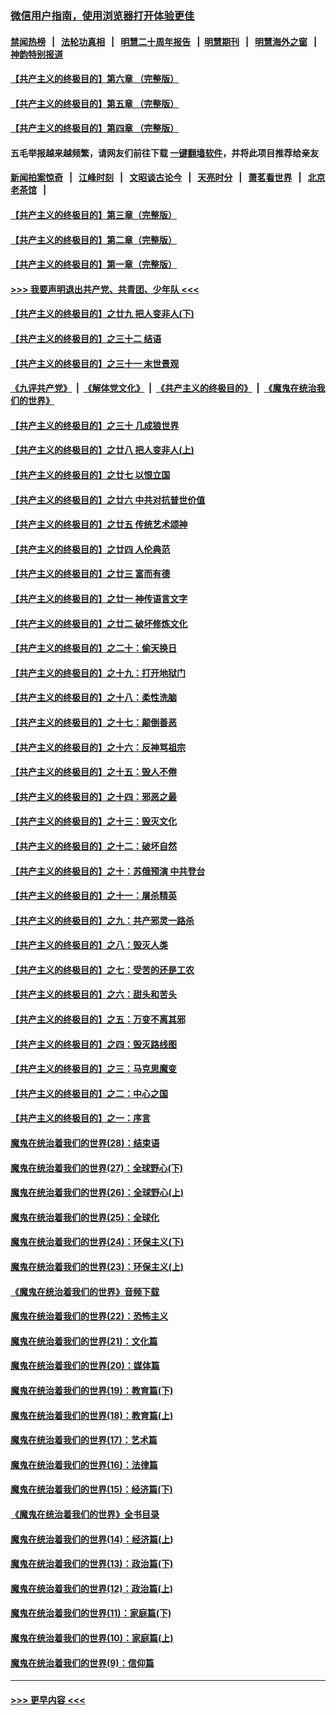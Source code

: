 ### [微信用户指南，使用浏览器打开体验更佳](https://github.com/gfw-breaker/banned-news1/blob/master/indexes/wechat-guide.md?t=0)
#### [禁闻热榜](热点新闻.md?t=0)  &nbsp;&nbsp;|&nbsp;&nbsp; [法轮功真相](https://github.com/gfw-breaker/truth/blob/master/README.md?t=0) &nbsp;&nbsp;|&nbsp;&nbsp; [明慧二十周年报告](https://github.com/gfw-breaker/mh-reports/blob/master/README.md?t=0) &nbsp;&nbsp;|&nbsp;&nbsp;[明慧期刊](https://github.com/gfw-breaker/mh-qikan) &nbsp;&nbsp;|&nbsp;&nbsp; [明慧海外之窗](https://github.com/gfw-breaker/mh-news/blob/master/README.md?t=0) &nbsp;&nbsp;|&nbsp;&nbsp; [神韵特别报道](https://github.com/gfw-breaker/mh-news/blob/master/shenyun.md?t=0)
#### [【共产主义的终极目的】第六章 （完整版）](../pages/nsc422/n11428913.md?t=02080802) 
#### [【共产主义的终极目的】第五章 （完整版）](../pages/nsc422/n11428912.md?t=02080802) 
#### [【共产主义的终极目的】第四章 （完整版）](../pages/nsc422/n11428907.md?t=02080802) 
#### 五毛举报越来越频繁，请网友们前往下载 [一键翻墙软件](https://github.com/gfw-breaker/ssr-accounts)，并将此项目推荐给亲友
#### [新闻拍案惊奇](https://github.com/gfw-breaker/banned-news1/blob/master/pages/link4.md) &nbsp;&nbsp;|&nbsp;&nbsp; [江峰时刻](https://github.com/gfw-breaker/banned-news1/blob/master/pages/link4.md) &nbsp;&nbsp;|&nbsp;&nbsp; [文昭谈古论今](https://github.com/gfw-breaker/banned-news1/blob/master/pages/link4.md) &nbsp;&nbsp;|&nbsp;&nbsp; [天亮时分](https://github.com/gfw-breaker/banned-news1/blob/master/pages/link4.md) &nbsp;&nbsp;|&nbsp;&nbsp; [萧茗看世界](https://github.com/gfw-breaker/banned-news1/blob/master/pages/link4.md) &nbsp;&nbsp;|&nbsp;&nbsp; [北京老茶馆](https://github.com/gfw-breaker/banned-news1/blob/master/pages/link4.md) &nbsp;&nbsp;|&nbsp;&nbsp; 
#### [【共产主义的终极目的】第三章（完整版）](../pages/nsc422/n11428848.md?t=02080802) 
#### [【共产主义的终极目的】第二章（完整版）](../pages/nsc422/n11428831.md?t=02080802) 
#### [【共产主义的终极目的】第一章（完整版）](../pages/nsc422/n11417651.md?t=02080802) 
#### [>>> 我要声明退出共产党、共青团、少年队 <<<](https://github.com/begood0513/goodnews/blob/master/quit/letter.md) 
#### [【共产主义的终极目的】之廿九 把人变非人(下)](../pages/nsc422/n11344140.md?t=02080802) 
#### [【共产主义的终极目的】之三十二 结语](../pages/nsc422/n11360535.md?t=02080802) 
#### [【共产主义的终极目的】之三十一 末世景观](../pages/nsc422/n11351129.md?t=02080802) 
#### [《九评共产党》](https://github.com/begood0513/9ping.md/blob/master/README.md) &nbsp;|&nbsp; [《解体党文化》](../../../../jtdwh.md/blob/master/README.md)  &nbsp;|&nbsp; [《共产主义的终极目的》](../../../../gczydzjmd.md/blob/master/README.md) &nbsp;|&nbsp; [《魔鬼在统治我们的世界》](../../../../mgztzwmdsj.md/blob/master/README.md) 
#### [【共产主义的终极目的】之三十 几成狼世界](../pages/nsc422/n11348280.md?t=02080802) 
#### [【共产主义的终极目的】之廿八 把人变非人(上)](../pages/nsc422/n11340492.md?t=02080802) 
#### [【共产主义的终极目的】之廿七 以恨立国](../pages/nsc422/n11336944.md?t=02080802) 
#### [【共产主义的终极目的】之廿六 中共对抗普世价值](../pages/nsc422/n11324785.md?t=02080802) 
#### [【共产主义的终极目的】之廿五 传统艺术颂神](../pages/nsc422/n11296396.md?t=02080802) 
#### [【共产主义的终极目的】之廿四 人伦典范](../pages/nsc422/n11296397.md?t=02080802) 
#### [【共产主义的终极目的】之廿三 富而有德](../pages/nsc422/n11283598.md?t=02080802) 
#### [【共产主义的终极目的】之廿一 神传语言文字](../pages/nsc422/n11263265.md?t=02080802) 
#### [【共产主义的终极目的】之廿二 破坏修炼文化](../pages/nsc422/n11245728.md?t=02080802) 
#### [【共产主义的终极目的】之二十：偷天换日](../pages/nsc422/n11238846.md?t=02080802) 
#### [【共产主义的终极目的】之十九：打开地狱门](../pages/nsc422/n11206376.md?t=02080802) 
#### [【共产主义的终极目的】之十八：柔性洗脑](../pages/nsc422/n11199994.md?t=02080802) 
#### [【共产主义的终极目的】之十七：颠倒善恶](../pages/nsc422/n11179782.md?t=02080802) 
#### [【共产主义的终极目的】之十六：反神骂祖宗](../pages/nsc422/n11166798.md?t=02080802) 
#### [【共产主义的终极目的】之十五：毁人不倦](../pages/nsc422/n11166792.md?t=02080802) 
#### [【共产主义的终极目的】之十四：邪恶之最](../pages/nsc422/n11150249.md?t=02080802) 
#### [【共产主义的终极目的】之十三：毁灭文化](../pages/nsc422/n11135227.md?t=02080802) 
#### [【共产主义的终极目的】之十二：破坏自然](../pages/nsc422/n11135214.md?t=02080802) 
#### [【共产主义的终极目的】之十：苏俄预演 中共登台](../pages/nsc422/n11118424.md?t=02080802) 
#### [【共产主义的终极目的】之十一：屠杀精英](../pages/nsc422/n11118442.md?t=02080802) 
#### [【共产主义的终极目的】之九：共产邪灵一路杀](../pages/nsc422/n11114139.md?t=02080802) 
#### [【共产主义的终极目的】之八：毁灭人类](../pages/nsc422/n11108503.md?t=02080802) 
#### [【共产主义的终极目的】之七：受苦的还是工农](../pages/nsc422/n11101809.md?t=02080802) 
#### [【共产主义的终极目的】之六：甜头和苦头](../pages/nsc422/n11096971.md?t=02080802) 
#### [【共产主义的终极目的】之五：万变不离其邪](../pages/nsc422/n11091285.md?t=02080802) 
#### [【共产主义的终极目的】之四：毁灭路线图](../pages/nsc422/n11086284.md?t=02080802) 
#### [【共产主义的终极目的】之三：马克思魔变](../pages/nsc422/n11061941.md?t=02080802) 
#### [【共产主义的终极目的】之二：中心之国](../pages/nsc422/n11047728.md?t=02080802) 
#### [【共产主义的终极目的】之一：序言](../pages/nsc422/n11086077.md?t=02080802) 
#### [魔鬼在统治着我们的世界(28)：结束语](../pages/nsc422/n10936246.md?t=02080802) 
#### [魔鬼在统治着我们的世界(27)：全球野心(下)](../pages/nsc422/n10928319.md?t=02080802) 
#### [魔鬼在统治着我们的世界(26)：全球野心(上)](../pages/nsc422/n10900318.md?t=02080802) 
#### [魔鬼在统治着我们的世界(25)：全球化](../pages/nsc422/n10788205.md?t=02080802) 
#### [魔鬼在统治着我们的世界(24)：环保主义(下)](../pages/nsc422/n10695307.md?t=02080802) 
#### [魔鬼在统治着我们的世界(23)：环保主义(上)](../pages/nsc422/n10688613.md?t=02080802) 
#### [《魔鬼在统治着我们的世界》音频下载](../pages/nsc422/n10635553.md?t=02080802) 
#### [魔鬼在统治着我们的世界(22)：恐怖主义](../pages/nsc422/n10614727.md?t=02080802) 
#### [魔鬼在统治着我们的世界(21)：文化篇](../pages/nsc422/n10597706.md?t=02080802) 
#### [魔鬼在统治着我们的世界(20)：媒体篇](../pages/nsc422/n10586579.md?t=02080802) 
#### [魔鬼在统治着我们的世界(19)：教育篇(下)](../pages/nsc422/n10564808.md?t=02080802) 
#### [魔鬼在统治着我们的世界(18)：教育篇(上)](../pages/nsc422/n10526970.md?t=02080802) 
#### [魔鬼在统治着我们的世界(17)：艺术篇](../pages/nsc422/n10499093.md?t=02080802) 
#### [魔鬼在统治着我们的世界(16)：法律篇](../pages/nsc422/n10485969.md?t=02080802) 
#### [魔鬼在统治着我们的世界(15)：经济篇(下)](../pages/nsc422/n10469975.md?t=02080802) 
#### [《魔鬼在统治着我们的世界》全书目录](../pages/nsc422/n10464261.md?t=02080802) 
#### [魔鬼在统治着我们的世界(14)：经济篇(上)](../pages/nsc422/n10457370.md?t=02080802) 
#### [魔鬼在统治着我们的世界(13)：政治篇(下)](../pages/nsc422/n10448270.md?t=02080802) 
#### [魔鬼在统治着我们的世界(12)：政治篇(上)](../pages/nsc422/n10444576.md?t=02080802) 
#### [魔鬼在统治着我们的世界(11)：家庭篇(下)](../pages/nsc422/n10440961.md?t=02080802) 
#### [魔鬼在统治着我们的世界(10)：家庭篇(上)](../pages/nsc422/n10435448.md?t=02080802) 
#### [魔鬼在统治着我们的世界(9)：信仰篇](../pages/nsc422/n10432159.md?t=02080802) 

----
#### [ >>> 更早内容 <<< ](../indexes/nsc422-earlier.md)
